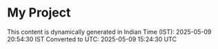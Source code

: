 # My Project

This content is dynamically generated in Indian Time (IST): 2025-05-09 20:54:30 IST
Converted to UTC: 2025-05-09 15:24:30 UTC
